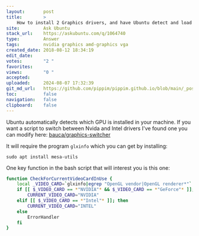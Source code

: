 ```yaml
---
layout:       post
title:        >
    How to install 2 Graphics drivers, and have Ubuntu detect and load which one (without conflict)
site:         Ask Ubuntu
stack_url:    https://askubuntu.com/q/1064740
type:         Answer
tags:         nvidia graphics amd-graphics vga
created_date: 2018-08-12 18:34:19
edit_date:    
votes:        "2 "
favorites:    
views:        "0 "
accepted:     
uploaded:     2024-08-07 17:32:39
git_md_url:   https://github.com/pippim/pippim.github.io/blob/main/_posts/2018/2018-08-12-How-to-install-2-Graphics-drivers_-and-have-Ubuntu-detect-and-load-which-one-_without-conflict_.md
toc:          false
navigation:   false
clipboard:    false
---
```


Ubuntu automatically detects which GPU is installed in your machine. If you want a script to switch between Nvida and Intel drivers I've found one you can modify here: [bauca/graphics-switcher][1]

It will require the program `glxinfo` which you can get by installing:

``` 
sudo apt install mesa-utils
```

One key function in the bash script that will interest you is this one:



``` bash
function CheckForCurrentVideoCardInUse {
	local _VIDEO_CARD=`glxinfo|egrep "OpenGL vendor|OpenGL renderer*"`
	if [[ $_VIDEO_CARD == *"NVIDIA"* && $_VIDEO_CARD == *"GeForce"* ]]; then
		CURRENT_VIDEO_CARD="NVIDIA"
	elif [[ $_VIDEO_CARD == *"Intel"* ]]; then
		CURRENT_VIDEO_CARD="INTEL"
	else
		ErrorHandler
	fi
}
```

  [1]: https://github.com/bauca/graphics-switcher/blob/master/Graphics-Switcher
